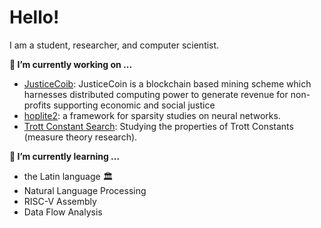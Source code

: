 # Hello!
I am a student, researcher, and computer scientist.

**🔭 I’m currently working on ...**
 - [JusticeCoib](https://github.com/rajansrohit/electron-justicecoin-desktop): JusticeCoin is a blockchain based mining scheme which harnesses distributed computing power to generate revenue for non-profits supporting economic and social justice
 - [hoplite2](https://github.com/prydt/hoplite2): a framework for sparsity studies on neural networks.
 - [Trott Constant Search](https://github.com/prydt/trott-constant-search): Studying the properties of Trott Constants (measure theory research).

**🌱 I’m currently learning ...**
 - the Latin language 🏛️
 - Natural Language Processing
 - RISC-V Assembly
 - Data Flow Analysis

<!---
rajansrohit/rajansrohit is a ✨ special ✨ repository because its `README.md` (this file) appears on your GitHub profile.
You can click the Preview link to take a look at your changes.
--->
